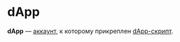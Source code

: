 # dApp

**dApp** — [аккаунт](/ru/blockchain/account), к которому прикреплен [dApp-скрипт](/ru/ride/script/script-types/dapp-script).
